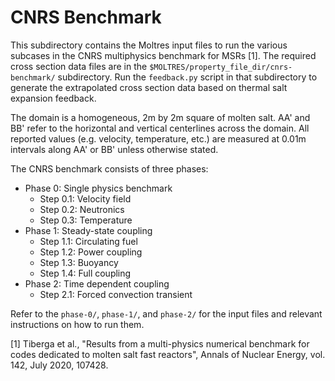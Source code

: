 # CNRS Benchmark

This subdirectory contains the Moltres input files to run the various subcases
in the CNRS multiphysics benchmark for MSRs [1]. The required cross section
data files are in the ```$MOLTRES/property_file_dir/cnrs-benchmark/```
subdirectory. Run the ```feedback.py``` script in that subdirectory to generate
the extrapolated cross section data based on thermal salt expansion feedback.

The domain is a homogeneous, 2m by 2m square of molten salt. AA' and
BB' refer to the horizontal and vertical centerlines across the domain. All
reported values (e.g. velocity, temperature, etc.) are measured at 0.01m
intervals along AA' or BB' unless otherwise stated.

The CNRS benchmark consists of three phases:
- Phase 0: Single physics benchmark
  - Step 0.1: Velocity field
  - Step 0.2: Neutronics
  - Step 0.3: Temperature
- Phase 1: Steady-state coupling
  - Step 1.1: Circulating fuel
  - Step 1.2: Power coupling
  - Step 1.3: Buoyancy
  - Step 1.4: Full coupling
- Phase 2: Time dependent coupling
  - Step 2.1: Forced convection transient

Refer to the ```phase-0/```, ```phase-1/```, and ```phase-2/``` for the
input files and relevant instructions on how to run them.

[1] Tiberga et al., "Results from a multi-physics numerical benchmark for codes
dedicated to molten salt fast reactors", Annals of Nuclear Energy, vol. 142,
July 2020, 107428.
